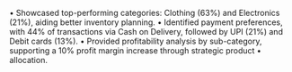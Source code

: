•	Showcased top-performing categories: Clothing (63%) and Electronics (21%), aiding better inventory planning.
•	Identified payment preferences, with 44% of transactions via Cash on Delivery, followed by UPI (21%) and Debit cards (13%).
•	Provided profitability analysis by sub-category, supporting a 10% profit margin increase through strategic product
•	allocation.
